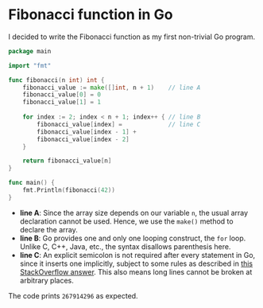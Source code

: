 # Fibonacci function in Go

I decided to write the Fibonacci function as my first non-trivial Go program.

```go
package main

import "fmt"

func fibonacci(n int) int {
    fibonacci_value := make([]int, n + 1)    // line A
    fibonacci_value[0] = 0
    fibonacci_value[1] = 1
	
    for index := 2; index < n + 1; index++ { // line B
        fibonacci_value[index] =             // line C
	    fibonacci_value[index - 1] +
	    fibonacci_value[index - 2]
    }

    return fibonacci_value[n]
}

func main() {
    fmt.Println(fibonacci(42))
}
```
																															  
* **line A**: Since the array size depends on our variable `n`, the usual array declaration cannot be used. Hence, we use the `make()` method to declare the array.
* **line B**: Go provides one and only one looping construct, the `for` loop. Unlike C, C++, Java, etc., the syntax disallows parenthesis here.
* **line C**: An explicit semicolon is not required after every statement in Go, since it inserts one implicitly, subject to some rules as described in [this StackOverflow answer](https://stackoverflow.com/a/34848928/252576). This also means long lines cannot be broken at arbitrary places.

The code prints `267914296` as expected.
